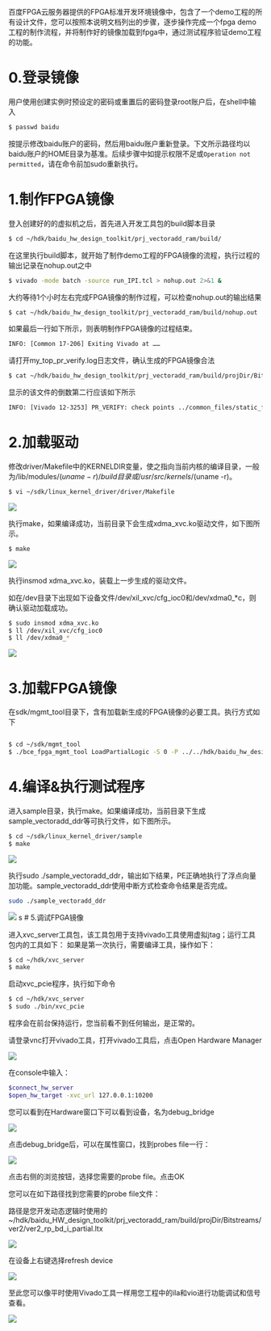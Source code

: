 百度FPGA云服务器提供的FPGA标准开发环境镜像中，包含了一个demo工程的所有设计文件，您可以按照本说明文档列出的步骤，逐步操作完成一个fpga demo工程的制作流程，并将制作好的镜像加载到fpga中，通过测试程序验证demo工程的功能。

# 0.登录镜像

用户使用创建实例时预设定的密码或重置后的密码登录root账户后，在shell中输入
```bash
$ passwd baidu
```
按提示修改baidu账户的密码，然后用baidu账户重新登录。下文所示路径均以baidu账户的HOME目录为基准。后续步骤中如提示权限不足或`Operation not permitted`，请在命令前加sudo重新执行。

# 1.制作FPGA镜像

登入创建好的的虚拟机之后，首先进入开发工具包的build脚本目录

```bash
$ cd ~/hdk/baidu_hw_design_toolkit/prj_vectoradd_ram/build/
```

在这里执行build脚本，就开始了制作demo工程的FPGA镜像的流程，执行过程的输出记录在nohup.out之中

```bash
$ vivado -mode batch -source run_IPI.tcl > nohup.out 2>&1 &
```

大约等待1个小时左右完成FPGA镜像的制作过程，可以检查nohup.out的输出结果

```bash
$ cat ~/hdk/baidu_hw_design_toolkit/prj_vectoradd_ram/build/nohup.out
```

如果最后一行如下所示，则表明制作FPGA镜像的过程结束。

```bash
INFO: [Common 17-206] Exiting Vivado at ……
```

请打开my_top_pr_verify.log日志文件，确认生成的FPGA镜像合法

```bash
$ cat ~/hdk/baidu_hw_design_toolkit/prj_vectoradd_ram/build/projDir/Bitstreams/my_top_pr_verify.log
```

显示的该文件的倒数第二行应该如下所示

```bash
INFO: [Vivado 12-3253] PR_VERIFY: check points ../common_files/static_fix_dcp/my_top_route_design.dcp and ./projDir/Implement/ver2/my_top_route_design.dcp are compatible
```

# 2.加载驱动

修改driver/Makefile中的KERNELDIR变量，使之指向当前内核的编译目录，一般为/lib/modules/$(uname -r)/build目录或/usr/src/kernels/$(uname -r)。

```bash
$ vi ~/sdk/linux_kernel_driver/driver/Makefile
```

<img src="./img/stepbystep/img01.png">  

执行make，如果编译成功，当前目录下会生成xdma_xvc.ko驱动文件，如下图所示。

```bash
$ make
```

<img src="./img/stepbystep/img02.png">  

执行insmod xdma_xvc.ko，装载上一步生成的驱动文件。

如在/dev目录下出现如下设备文件/dev/xil_xvc/cfg_ioc0和/dev/xdma0_*c，则确认驱动加载成功。

```bash
$ sudo insmod xdma_xvc.ko
$ ll /dev/xil_xvc/cfg_ioc0
$ ll /dev/xdma0_*
```

<img src="./img/stepbystep/img03.png">  

# 3.加载FPGA镜像

在sdk/mgmt_tool目录下，含有加载新生成的FPGA镜像的必要工具。执行方式如下

```bash

$ cd ~/sdk/mgmt_tool
$ ./bce_fpga_mgmt_tool LoadPartialLogic -S 0 -P ../../hdk/baidu_hw_design_toolkit/prj_vectoradd_ram/build/projDir/Bitstreams/ver2/ver2_pr_region_partial.bin

```

# 4.编译&执行测试程序

进入sample目录，执行make。如果编译成功，当前目录下生成sample_vectoradd_ddr等可执行文件，如下图所示。

```bash
$ cd ~/sdk/linux_kernel_driver/sample
$ make
```

<img src="./img/stepbystep/img04.png">  

执行sudo ./sample_vectoradd_ddr，输出如下结果，PE正确地执行了浮点向量加功能。sample_vectoradd_ddr使用中断方式检查命令结果是否完成。

```bash
sudo ./sample_vectoradd_ddr
```

<img src="./img/stepbystep/img05.png">  
s
# 5.调试FPGA镜像


进入xvc_server工具包，该工具包用于支持vivado工具使用虚拟jtag；运行工具包内的工具如下：
如果是第一次执行，需要编译工具，操作如下：
```bash
$ cd ~/hdk/xvc_server
$ make
```
启动xvc_pcie程序，执行如下命令
```bash
$ cd ~/hdk/xvc_server
$ sudo ./bin/xvc_pcie
```

程序会在前台保持运行，您当前看不到任何输出，是正常的。

请登录vnc打开vivado工具，打开vivado工具后，点击Open Hardware Manager

<img src="./img/stepbystep/img06.png">  

在console中输入： 

```bash 
$connect_hw_server  
$open_hw_target -xvc_url 127.0.0.1:10200
```

您可以看到在Hardware窗口下可以看到设备，名为debug_bridge

<img src="./img/stepbystep/img07.png">  

点击debug_bridge后，可以在属性窗口，找到probes file一行：

<img src="./img/stepbystep/img08.png">  

点击右侧的浏览按钮，选择您需要的probe file。点击OK

您可以在如下路径找到您需要的probe file文件：

路径是您开发动态逻辑时使用的~/hdk/baidu_HW_design_toolkit/prj_vectoradd_ram/build/projDir/Bitstreams/ver2/ver2_rp_bd_i_partial.ltx

<img src="./img/stepbystep/img09.png">  

在设备上右键选择refresh device

<img src="./img/stepbystep/img10.png">  

至此您可以像平时使用Vivado工具一样用您工程中的ila和vio进行功能调试和信号查看。

<img src="./img/stepbystep/img11.png">  